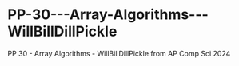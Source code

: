 # PP-30---Array-Algorithms---WillBillDillPickle
PP 30 - Array Algorithms - WillBillDillPickle from AP Comp Sci 2024
